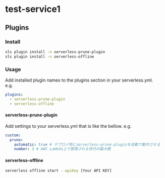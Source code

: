 # test-service1

## Plugins

### Install
```sh
sls plugin install -n serverless-prune-plugin
sls plugin install -n serverless-offline
```

### Usage
Add installed plugin names to the plugins section in your serverless.yml.
e.g.
```yaml
plugins:
  - serverless-prune-plugin
  - serverless-offline
```

#### serverless-prune-plugin
Add settings to your serverless.yml that is like the bellow.
e.g.
```yaml
custom:
  prune:
    automatic: true # デプロイ時にserverless-prune-pluginを自動で動作させる
    number: 3 # AWS Lambda上で管理される世代の最大数
```

#### serverless-offline
```sh
serverless offline start --apiKey [Your API KEY]
```
